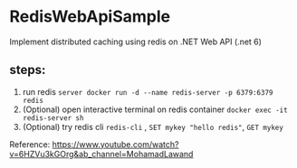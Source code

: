 # RedisWebApiSample

Implement distributed caching using redis on .NET Web API (.net 6)

## steps:
1. run redis `server docker run -d --name redis-server -p 6379:6379 redis`
2. (Optional) open interactive terminal on redis container `docker exec -it redis-server sh`
3. (Optional) try redis cli `redis-cli` , `SET mykey "hello redis"`, `GET mykey`


Reference: https://www.youtube.com/watch?v=6HZVu3kGOrg&ab_channel=MohamadLawand
